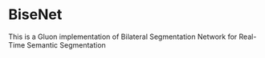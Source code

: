 # BiseNet
This is a Gluon implementation of Bilateral Segmentation Network for Real-Time Semantic Segmentation
